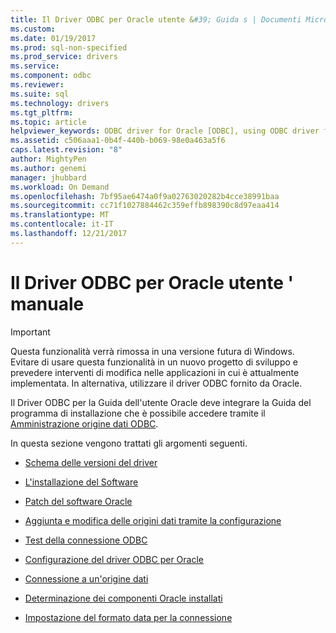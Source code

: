 ```yaml
---
title: Il Driver ODBC per Oracle utente &#39; Guida s | Documenti Microsoft
ms.custom: 
ms.date: 01/19/2017
ms.prod: sql-non-specified
ms.prod_service: drivers
ms.service: 
ms.component: odbc
ms.reviewer: 
ms.suite: sql
ms.technology: drivers
ms.tgt_pltfrm: 
ms.topic: article
helpviewer_keywords: ODBC driver for Oracle [ODBC], using ODBC driver for Oracle
ms.assetid: c506aaa1-0b4f-440b-b069-98e0a463a5f6
caps.latest.revision: "8"
author: MightyPen
ms.author: genemi
manager: jhubbard
ms.workload: On Demand
ms.openlocfilehash: 7bf95ae6474a0f9a02763020282b4cce38991baa
ms.sourcegitcommit: cc71f1027884462c359effb898390c8d97eaa414
ms.translationtype: MT
ms.contentlocale: it-IT
ms.lasthandoff: 12/21/2017
---
```

# <a name="odbc-driver-for-oracle-user39s-guide"></a>Il Driver ODBC per Oracle utente &#39; manuale
> [!IMPORTANT]  
>  Questa funzionalità verrà rimossa in una versione futura di Windows. Evitare di usare questa funzionalità in un nuovo progetto di sviluppo e prevedere interventi di modifica nelle applicazioni in cui è attualmente implementata. In alternativa, utilizzare il driver ODBC fornito da Oracle.  
  
 Il Driver ODBC per la Guida dell'utente Oracle deve integrare la Guida del programma di installazione che è possibile accedere tramite il [Amministrazione origine dati ODBC](../../odbc/admin/odbc-data-source-administrator.md).  
  
 In questa sezione vengono trattati gli argomenti seguenti.  
  
-   [Schema delle versioni del driver](../../odbc/microsoft/driver-version-scheme.md)  
  
-   [L'installazione del Software](../../odbc/microsoft/installing-the-software-odbc.md)  
  
-   [Patch del software Oracle](../../odbc/microsoft/oracle-software-patches.md)  
  
-   [Aggiunta e modifica delle origini dati tramite la configurazione](../../odbc/microsoft/adding-and-modifying-data-sources-using-setup.md)  
  
-   [Test della connessione ODBC](../../odbc/microsoft/testing-the-odbc-connection.md)  
  
-   [Configurazione del driver ODBC per Oracle](../../odbc/microsoft/configuring-the-odbc-driver-for-oracle.md)  
  
-   [Connessione a un'origine dati](../../odbc/microsoft/connecting-to-a-data-source-odbc-driver-for-oracle.md)  
  
-   [Determinazione dei componenti Oracle installati](../../odbc/microsoft/determining-installed-oracle-components.md)  
  
-   [Impostazione del formato data per la connessione](../../odbc/microsoft/setting-the-date-format-on-connection.md)
